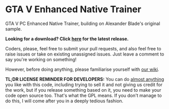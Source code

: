 # GTA V Enhanced Native Trainer

GTA V PC Enhanced Native Trainer, building on Alexander Blade's original sample.

**Looking for a download? Click [here](https://github.com/gtav-ent/GTAV-EnhancedNativeTrainer/releases) for the latest release.**

Coders, please, feel free to submit your pull requests, and also feel free to raise issues or take on existing unassigned issues. Just leave a comment to say you're working on something!

However, before doing anything, please familiarise yourself with [our wiki](https://github.com/gtav-ent/GTAV-EnhancedNativeTrainer/wiki).

**TL;DR LICENSE REMINDER FOR DEVELOPERS:** You can do [almost anything](https://github.com/gtav-ent/GTAV-EnhancedNativeTrainer/wiki/Licensing-and-Distribution) you like with this code, including trying to sell it and not giving us credit for the work, but if you release something based on it, you need to make your code open source too. That's what the GPL means. If you don't manage to do this, I will come after you in a deeply tedious fashion.
